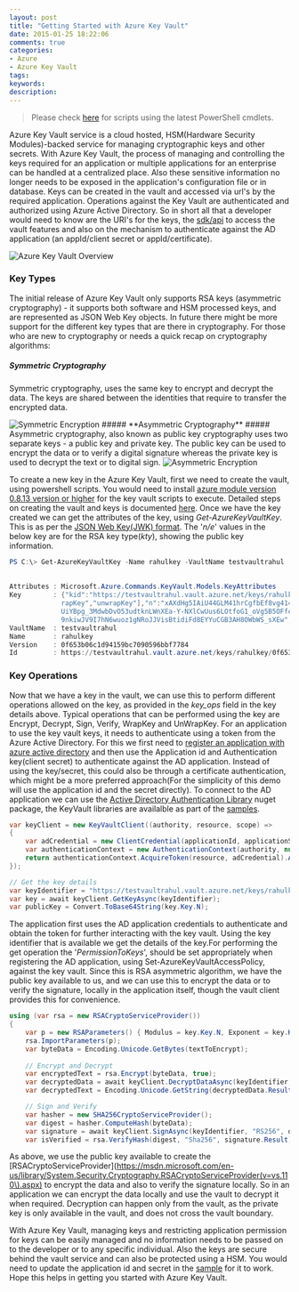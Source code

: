 ```yaml
---
layout: post
title: "Getting Started with Azure Key Vault"
date: 2015-01-25 18:22:06 
comments: true
categories: 
- Azure
- Azure Key Vault
tags: 
keywords: 
description: 
---
```


> Please check [here](http://www.rahulpnath.com/blog/how-the-deprecation-of-switch-azuremode-affects-azure-key-vault/) for scripts using the latest PowerShell cmdlets.

Azure Key Vault service is a cloud hosted, HSM(Hardware Security Modules)-backed service for managing cryptographic keys and other secrets. With Azure Key Vault, the process of managing and controlling the keys required for an application or multiple applications for an enterprise can be handled at a centralized place. Also these sensitive information no longer needs to be exposed in the application's configuration file or in database. Keys can be created in the vault and accessed via url's by the required application. Operations against the Key Vault are authenticated and authorized using Azure Active Directory. So in short all that a developer would need to know are the URI's for the keys, the [sdk/api](https://msdn.microsoft.com/en-us/library/azure/dn903625.aspx) to access the vault features and also on the mechanism to authenticate against the AD application (an appId/client secret or appId/certificate).

<img class="center" alt="Azure Key Vault Overview" src="{{ site.images_root}}/azurekeyvault_overview.png" />

### Key Types ###
The initial release of Azure Key Vault only supports RSA keys (asymmetric cryptography) - it supports both software and HSM processed keys, and are represented as JSON Web Key objects. In future there might be more support for the different key types that are there in cryptography. For those who are new to cryptography or needs a quick recap on cryptography algorithms:

##### **Symmetric Cryptography** #####
Symmetric cryptography, uses the same key to encrypt and decrypt the data. The keys are shared between the identities that require to transfer the encrypted data.

<img class="center" alt="Symmetric Encryption" src="{{ site.images_root}}/symmetric_encryption.png" />
##### **Asymmetric Cryptography** #####
Asymmetric cryptography, also known as public key cryptography uses two separate keys - a public key and private key. The public key can be used to encrypt the data or to verify a digital signature whereas the private key is used to decrypt the text or to digital sign. 

<img class="center" alt="Asymmetric Encryption" src="{{ site.images_root}}/asymmetric_encryption.png" />


To create a new key in the Azure Key Vault, first we need to create the vault, using powershell scripts. You would need to install [azure module version 0.8.13 version or higher](http://www.rahulpnath.com/blog/azure-key-vault-and-powershell-module-version/) for the key vault scripts to execute. Detailed steps on creating the vault and keys is documented [here](http://azure.microsoft.com/en-in/documentation/articles/key-vault-get-started/). Once we have the key created we can get the attributes of the key, using *Get-AzureKeyVaultKey*. This is as per the [JSON Web Key(JWK) format](https://tools.ietf.org/html/draft-ietf-jose-json-web-key-41#page-25). The '*n/e*' values in the below key are for the RSA key type(*kty*), showing the public key information.

``` powershell
PS C:\> Get-AzureKeyVaultKey -Name rahulkey -VaultName testvaultrahul                                                                                                     
                                                                                                                                                                          
                                                                                                                                                                          
Attributes : Microsoft.Azure.Commands.KeyVault.Models.KeyAttributes                                                                                                       
Key        : {"kid":"https://testvaultrahul.vault.azure.net/keys/rahulkey/0f653b06c1d94159bc7090596bbf7784","kty":"RSA","key_ops":["encrypt","decrypt","sign","verify","w 
             rapKey","unwrapKey"],"n":"xAXdHg5IAiU44GLM41hrCgfbEf8vg414lwIXBRHwPH-GTdQo3x5hMyvEtT26udcWLeRDDYGQxquuQ03ChXmXaE1Z8rdDpuaciJVoTB8wA_icr4Ww4ld0zuk9Nf31sVP-T_ 
             UiYBpg_3MdwbDvO53udtknLWnXEa-Y-NXlCwUus6LOtfoG1_oVg5B5OFfcW993Zb44C3ZMoOESa-fW0eT6OefBJOgXwGG5gB-zAB2D7uzhStu3Cp4OiFELQSAS4gpt2GCUI76YkTfq8jnIJ7bi5cYzUb-Sv2 
             9nkiwJV9I7hN6wuoz1gNRoJJVisBtidiFd8EYYuCGB3AH8OWbWS_sXEw","e":"AQAB"}                                                                                        
VaultName  : testvaultrahul                                                                                                                                               
Name       : rahulkey                                                                                                                                                     
Version    : 0f653b06c1d94159bc7090596bbf7784                                                                                                                             
Id         : https://testvaultrahul.vault.azure.net/keys/rahulkey/0f653b06c1d94159bc7090596bbf7784                                                                                                                                               
```

### Key Operations ###
Now that we have a key in the vault, we can use this to perform different operations allowed on the key, as provided in the *key_ops* field in the key details above. Typical operations that can be performed using the key are Encrypt, Decrypt, Sign, Verify, WrapKey and UnWrapKey. For an application to use the key vault keys, it needs to authenticate using a token from the Azure Active Directory. For this we first need to [register an application with azure active directory](http://azure.microsoft.com/en-us/documentation/articles/key-vault-get-started/#register) and then use the Application id and Authentication key(client secret) to authenticate against the AD application. Instead of using the  key/secret, this could also be through a certificate authentication, which might be a more preferred approach(For the simplicity of this demo will use the application id and the secret directly). To connect to the AD application we can use the [Active Directory Authentication Library](https://www.nuget.org/packages/Microsoft.IdentityModel.Clients.ActiveDirectory/2.14.201151115) nuget package, the KeyVault libraries are availalble as part of the [samples](http://www.microsoft.com/en-us/download/details.aspx?id=45343).

``` csharp
var keyClient = new KeyVaultClient((authority, resource, scope) =>
{
    var adCredential = new ClientCredential(applicationId, applicationSecret);
    var authenticationContext = new AuthenticationContext(authority, null);
    return authenticationContext.AcquireToken(resource, adCredential).AccessToken;
});

// Get the key details
var keyIdentifier = "https://testvaultrahul.vault.azure.net/keys/rahulkey/0f653b06c1d94159bc7090596bbf7784";
var key = await keyClient.GetKeyAsync(keyIdentifier);
var publicKey = Convert.ToBase64String(key.Key.N);
```

The application first uses the AD application credentials to authenticate and obtain the token for further interacting with the key vault. Using the key identifier that is available we get the details of the key.For performing the get operation the '*PermissionToKeys*', should be set appropriately when registering the AD application, using Set-AzureKeyVaultAccessPolicy, against the key vault. Since this is RSA asymmetric algorithm, we have the public key available to us, and we can use this to encrypt the data or to verify the signature, locally in the application itself, though the vault client provides this for convenience. 

``` csharp
using (var rsa = new RSACryptoServiceProvider())
{
    var p = new RSAParameters() { Modulus = key.Key.N, Exponent = key.Key.E };
    rsa.ImportParameters(p);
    var byteData = Encoding.Unicode.GetBytes(textToEncrypt);
    
    // Encrypt and Decrypt
    var encryptedText = rsa.Encrypt(byteData, true);
    var decryptedData = await keyClient.DecryptDataAsync(keyIdentifier, "RSA_OAEP", encryptedText);
    var decryptedText = Encoding.Unicode.GetString(decryptedData.Result);

    // Sign and Verify
    var hasher = new SHA256CryptoServiceProvider();
    var digest = hasher.ComputeHash(byteData);
    var signature = await keyClient.SignAsync(keyIdentifier, "RS256", digest);
    var isVerified = rsa.VerifyHash(digest, "Sha256", signature.Result);

```

As above, we use the public key available to create the [RSACryptoServiceProvider](https://msdn.microsoft.com/en-us/library/System.Security.Cryptography.RSACryptoServiceProvider(v=vs.110\).aspx) to encrypt the data and also to verify the signature locally. So in an application we can encrypt the data locally and use the vault to decrypt it when required. Decryption can happen only from the vault, as the private key is only available in the vault, and does not cross the vault boundary.

With Azure Key Vault, managing keys and restricting application permission for keys can be easily managed and no information needs to be passed on to the developer or to any specific individual. Also the keys are secure behind the vault service and can also be protected using a HSM. You would need to update the application id and secret in the [sample](https://github.com/rahulpnath/Blog/tree/master/AzureKeyVault) for it to work. Hope this helps in getting you started with Azure Key Vault.